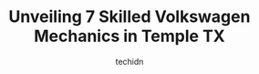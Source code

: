 ---
layout: ampstory
image: https://images.unsplash.com/photo-1568616388993-4e1a60b29532?ixlib=rb-4.0.3&ixid=MnwxMjA3fDB8MHxwaG90by1wYWdlfHx8fGVufDB8fHx8&auto=format&fit=crop&w=640&h=853&q=80
author: techidn
featured: false
description: If youre in need of trustworthy and skilled Volkswagen Mechanic in Temple TX, USA, youll be pleased to discover the 7 best Volkswagen Mechanic in town. Their expertise and commitment to cu
title: Unveiling 7 Skilled Volkswagen Mechanics in Temple TX
cover:
   title: Unveiling 7 Skilled Volkswagen Mechanics in Temple TX
   subtitle: Rickpate
   background: https://images.unsplash.com/photo-1568616388993-4e1a60b29532?ixlib=rb-4.0.3&ixid=MnwxMjA3fDB8MHxwaG90by1wYWdlfHx8fGVufDB8fHx8&auto=format&fit=crop&w=640&h=853&q=80

pages: 
 - layout: thirds
   top: <h1>#1 Garlyn Shelton Volkswagen Temple</h1>
   bottom: "<p>Extremely Professional and Fantastic Services.I am so pleased with fantastic two ladies at the Garly Shelton VW. If you are in the market for used or new vehicle I would </p>"
   background: https://www.knot35.com/toplist/wp-content/uploads/2023/06/best-volkswagen-mechanic-1-in-temple-tx-1685832840.jpeg
   backgroundblur: true
 - layout: thirds
   top: <h1>#2 Quick Wrench Automotive</h1>
   bottom: "<p>1402 N 3rd St, Temple, TX 76501, United States</p>"
   background: https://www.knot35.com/toplist/wp-content/uploads/2023/06/best-volkswagen-mechanic-2-in-temple-tx-1685832840.jpeg
   cta:
      link: https://www.knot35.com/toplist/unveiling-7-skilled-volkswagen-mechanics-in-temple-tx/
      text: Unveiling 7 Skilled Volkswagen Mechanics in Temple TX
 - layout: thirds
   top: <h1>#3 Adrians Garage</h1>
   bottom: "<p>5225 S 31st St, Temple, TX 76502, United States</p>"
   background: https://www.knot35.com/toplist/wp-content/uploads/2023/06/best-volkswagen-mechanic-3-in-temple-tx-1685832841.jpeg
   cta:
      link: https://www.knot35.com/toplist/unveiling-7-skilled-volkswagen-mechanics-in-temple-tx/
      text: Unveiling 7 Skilled Volkswagen Mechanics in Temple TX
 - layout: thirds
   top: <h1>#4 Wiseners Auto Clinic, LLC</h1>
   bottom: "<p>3321 Parkway Dr, Temple, TX 76504, United States</p>"
   background: https://images.unsplash.com/photo-1496096265110-f83ad7f96608?ixlib=rb-4.0.3&ixid=MnwxMjA3fDB8MHxwaG90by1wYWdlfHx8fGVufDB8fHx8&auto=format&fit=crop&w=640&h=853&q=80
   cta:
      link: https://www.knot35.com/toplist/unveiling-7-skilled-volkswagen-mechanics-in-temple-tx/
      text: Unveiling 7 Skilled Volkswagen Mechanics in Temple TX
 - layout: thirds
   top: <h1>#5 SWG Automotive & Performance</h1>
   bottom: "<p>7766 Estes Pkwy #2, Temple, TX 76501, United States</p>"
   background: https://images.unsplash.com/photo-1547366785-564103df7e13?ixlib=rb-4.0.3&ixid=MnwxMjA3fDB8MHxwaG90by1wYWdlfHx8fGVufDB8fHx8&auto=format&fit=crop&w=640&h=853&q=80
   cta:
      link: https://www.knot35.com/toplist/unveiling-7-skilled-volkswagen-mechanics-in-temple-tx/
      text: Unveiling 7 Skilled Volkswagen Mechanics in Temple TX
 - layout: thirds
   top: <h1>#6 Sure Shot Automotive</h1>
   bottom: "<p>411 S 31st St, Temple, TX 76504, United States</p>"
   background: https://images.unsplash.com/photo-1614648718611-0635f29016cb?ixlib=rb-4.0.3&ixid=MnwxMjA3fDB8MHxwaG90by1wYWdlfHx8fGVufDB8fHx8&auto=format&fit=crop&w=640&h=853&q=80
   cta:
      link: https://www.knot35.com/toplist/unveiling-7-skilled-volkswagen-mechanics-in-temple-tx/
      text: Unveiling 7 Skilled Volkswagen Mechanics in Temple TX
 - layout: thirds
   top: <h1>#7 Ponders Auto & Fleet Service</h1>
   bottom: "<p>3321 Parkway Dr #1241, Temple, TX 76504, United States</p>"
   background: https://images.unsplash.com/photo-1608411404720-c8f0417bcdba?ixlib=rb-4.0.3&ixid=MnwxMjA3fDB8MHxwaG90by1wYWdlfHx8fGVufDB8fHx8&auto=format&fit=crop&w=640&h=853&q=80
   cta:
      link: https://www.knot35.com/toplist/unveiling-7-skilled-volkswagen-mechanics-in-temple-tx/
      text: Unveiling 7 Skilled Volkswagen Mechanics in Temple TX
 - layout: thirds
   middle: Continue reading...
   background: https://images.unsplash.com/photo-1462556791646-c201b8241a94?ixlib=rb-4.0.3&ixid=MnwxMjA3fDB8MHxwaG90by1wYWdlfHx8fGVufDB8fHx8&auto=format&fit=crop&w=640&h=853&q=80
   cta:
      link: https://www.knot35.com/toplist/unveiling-7-skilled-volkswagen-mechanics-in-temple-tx/
      text: Unveiling 7 Skilled Volkswagen Mechanics in Temple TX
      
---